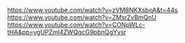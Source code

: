 https://www.youtube.com/watch?v=zVM8NKXsboA&t=44s
https://www.youtube.com/watch?v=ZMsrZvBmQnU
https://www.youtube.com/watch?v=CONpWLc-tHA&pp=ygUPZml4ZWQgcG9pbnQgYysr